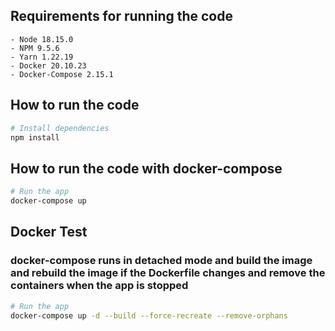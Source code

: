 ## Requirements for running the code

```
- Node 18.15.0
- NPM 9.5.6
- Yarn 1.22.19
- Docker 20.10.23
- Docker-Compose 2.15.1
```

## How to run the code

```bash
# Install dependencies
npm install
```

## How to run the code with docker-compose

```bash
# Run the app
docker-compose up
```
## Docker Test
### docker-compose runs in detached mode and build the image and rebuild the image if the Dockerfile changes and remove the containers when the app is stopped

```bash
# Run the app
docker-compose up -d --build --force-recreate --remove-orphans
```